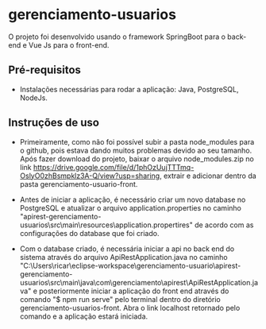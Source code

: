 # gerenciamento-usuarios
O projeto foi desenvolvido usando o framework SpringBoot para o back-end e Vue Js para o front-end.

## Pré-requisitos
- Instalações necessárias para rodar a aplicação: Java, PostgreSQL, NodeJs.

## Instruções de uso
- Primeiramente, como não foi possível subir a pasta node_modules para o github, pois estava dando muitos problemas devido ao seu tamanho. Após fazer download do projeto, baixar o arquivo node_modules.zip no link https://drive.google.com/file/d/1phOzUujTTTmq-OslyO0zhBsmpklz3A-Q/view?usp=sharing, extrair e adicionar dentro da pasta gerenciamento-usuario-front.

- Antes de iniciar a aplicação, é necessário  criar um novo database no PostgreSQL e atualizar o arquivo application.properties no caminho "apirest-gerenciamento-usuarios\src\main\resources\application.propertires" de acordo com as configurações do database que foi criado.

- Com o database criado, é necessária iniciar a api no back end do sistema através do arquivo ApiRestApplication.java no caminho "C:\Users\ricar\eclipse-workspace\gerenciamento-usuario\apirest-gerenciamento-usuarios\src\main\java\com\gerenciamento\apirest\ApiRestApplication.java" e posteriormente iniciar a aplicação do front end através do comando "$ npm run serve" pelo terminal dentro do diretório gerenciamento-usuarios-front. Abra o link localhost retornado pelo comando e a aplicação estará iniciada.
